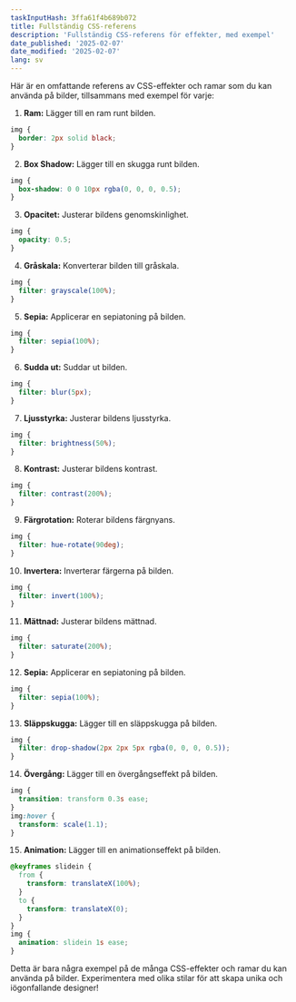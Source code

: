 ```yaml
---
taskInputHash: 3ffa61f4b689b072
title: Fullständig CSS-referens
description: 'Fullständig CSS-referens för effekter, med exempel'
date_published: '2025-02-07'
date_modified: '2025-02-07'
lang: sv
---
```

Här är en omfattande referens av CSS-effekter och ramar som du kan använda på bilder, tillsammans med exempel för varje:

1. **Ram:** Lägger till en ram runt bilden.

```css
img {
  border: 2px solid black;
}
```


2. **Box Shadow:** Lägger till en skugga runt bilden.

```css
img {
  box-shadow: 0 0 10px rgba(0, 0, 0, 0.5);
}
```


3. **Opacitet:** Justerar bildens genomskinlighet.

```css
img {
  opacity: 0.5;
}
```


4. **Gråskala:** Konverterar bilden till gråskala.

```css
img {
  filter: grayscale(100%);
}
```


5. **Sepia:** Applicerar en sepiatoning på bilden.

```css
img {
  filter: sepia(100%);
}
```


6. **Sudda ut:** Suddar ut bilden.

```css
img {
  filter: blur(5px);
}
```


7. **Ljusstyrka:** Justerar bildens ljusstyrka.

```css
img {
  filter: brightness(50%);
}
```


8. **Kontrast:** Justerar bildens kontrast.

```css
img {
  filter: contrast(200%);
}
```


9. **Färgrotation:** Roterar bildens färgnyans.

```css
img {
  filter: hue-rotate(90deg);
}
```


10. **Invertera:** Inverterar färgerna på bilden.

```css
img {
  filter: invert(100%);
}
```


11. **Mättnad:** Justerar bildens mättnad.

```css
img {
  filter: saturate(200%);
}
```


12. **Sepia:** Applicerar en sepiatoning på bilden.

```css
img {
  filter: sepia(100%);
}
```


13. **Släppskugga:** Lägger till en släppskugga på bilden.

```css
img {
  filter: drop-shadow(2px 2px 5px rgba(0, 0, 0, 0.5));
}
```


14. **Övergång:** Lägger till en övergångseffekt på bilden.

```css
img {
  transition: transform 0.3s ease;
}
img:hover {
  transform: scale(1.1);
}
```


15. **Animation:** Lägger till en animationseffekt på bilden.

```css
@keyframes slidein {
  from {
    transform: translateX(100%);
  }
  to {
    transform: translateX(0);
  }
}
img {
  animation: slidein 1s ease;
}
```



Detta är bara några exempel på de många CSS-effekter och ramar du kan använda på bilder. Experimentera med olika stilar för att skapa unika och iögonfallande designer!
